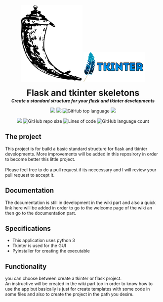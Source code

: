 <p align="center">
  <span align="left">
    <img width="200" height="250" src="https://github.com/dmtzs/skeletons/blob/master/Assets/readme/flask-removebg-preview.png" alt="Flask img">
  </span>

  <span align="right">
    <img width="200" src="https://github.com/dmtzs/skeletons/blob/master/Assets/readme/tkinter-logo-removebg-preview.png" alt="Tkinter img">
  </span>
  <!--img width="200" src="https://github.com/dmtzs/DownYoutube/blob/master/ytImage.png"-->
  <h1 align="center" style="margin: 0 auto 0 auto;">Flask and tkinter skeletons</h1>
  <h5 align="center" style="margin: 0 auto 0 auto;">Create a standard structure for your flazk and tkinter developments</h5>
</p>

<p align="center">
    <img src="https://img.shields.io/github/last-commit/dmtzs/skeletons">
    <img src="https://img.shields.io/github/issues/dmtzs/skeletons?label=issues">
    <img alt="GitHub top language" src="https://img.shields.io/github/languages/top/dmtzs/skeletons">
    <img src="https://img.shields.io/github/stars/dmtzs/skeletons">
</p>

<p align="center">
  <img src="https://img.shields.io/github/languages/code-size/dmtzs/skeletons">
  <img alt="GitHub repo size" src="https://img.shields.io/github/repo-size/dmtzs/skeletons">
  <img alt="Lines of code" src="https://img.shields.io/tokei/lines/github/dmtzs/skeletons?label=total%20lines%20in%20repo">
  <img alt="GitHub language count" src="https://img.shields.io/github/languages/count/dmtzs/skeletons">
</p>

## The project
This project is for build a basic standard structure for flask and tkinter developments. More improvements will be added in this reposirory in order to become better this little project. <br><br>
Please feel free to do a pull request if its neccessary and I will review your pull request to accept it.

## Documentation
The documentation is still in development in the wiki part and also a quick link here will be added in order to go to the welcome page of the wiki 
an then go to the documentation part.

## Specifications
* This application uses python 3
* Tkinter is used for the GUI
* Pyinstaller for creating the executable

## Functionality
you can choose between create a tkinter or flask project.
<br>
An instructive will be created in the wiki part too in order to know how to use the app but basically is just for create templates with some code in some files and also to create the project in the path you desire.
